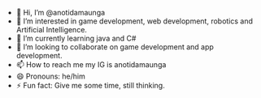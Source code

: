 - 👋 Hi, I’m @anotidamaunga
- 👀 I’m interested in game development, web development, robotics and Artificial Intelligence.
- 🌱 I’m currently learning java and C#
- 💞️ I’m looking to collaborate on game development and app development.
- 📫 How to reach me my IG is anotidamaunga
- 😄 Pronouns: he/him
- ⚡ Fun fact: Give me some time, still thinking.

<!---
anotidamaunga/anotidamaunga is a ✨ special ✨ repository because its `README.md` (this file) appears on your GitHub profile.
You can click the Preview link to take a look at your changes.
--->
